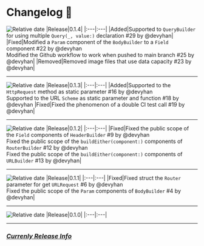 # Changelog 📝

![Relative date](https://img.shields.io/date/1671605792)
|Release|0.1.4|
|:---|:---|
|Added|Supported to `QueryBuilder` for using multiple `Query(_, value:)` declaration #29 by @devyhan|
|Fixed|Modified a `Param` component of the `BodyBuilder` to a `Field` component #22 by @devyhan <br/> Modified the Github workflow to work when pushed to main branch #25 by @devyhan|
|Removed|Removed image files that use data capacity #23 by @devyhan|

--- 

![Relative date](https://img.shields.io/date/1671433162)
|Release|0.1.3|
|:---|:---|
|Added|Supported to the `HttpRequest` method as static parameter #16 by @devyhan <br/> Supported to the URL `Scheme` as static parameter and function #18 by @devyhan
|Fixed|Fixed the phenomenon of a double CI test call #19 by @devyhan|

---

![Relative date](https://img.shields.io/date/1671097337)
|Release|0.1.2|
|:---|:---|
|Fixed|Fixed the public scope of the `Field` components of `HeaderBuilder` #9 by @devyhan <br/> Fixed the public scope of the `buildEither(component:)` components of `RouterBuilder` #12 by @devyhan <br/> Fixed the public scope of the `buildEither(component:)` components of `URLBuilder` #13 by @devyhan|

---

![Relative date](https://img.shields.io/date/1671068209)
|Release|0.1.1|
|:---|:---|
|Fixed|Fixed struct the `Router` parameter for get `URLRequest` #6 by @devyhan <br/> Fixed the public scope of the `Param` components of `BodyBuilder` #4 by @devyhan|

---

![Relative date](https://img.shields.io/date/1670996156)
|Release|0.1.0|
|:---|:---|

---

### *[Currenly Release Info](https://github.com/devyhan/APIRouter/releases)*